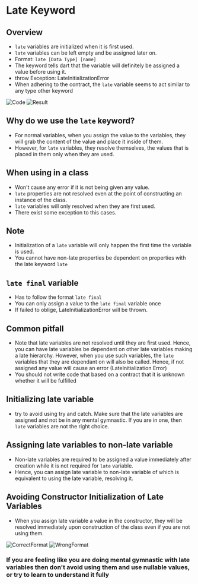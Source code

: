 # Late Keyword

## Overview

- `late` variables are initialized when it is first used.
- `late` variables can be left empty and be assigned later on.
- Format: `late [Data Type] [name]`
- The keyword tells dart that the variable will definitely be assigned a value before using it.
- throw Exception: LateInitializationError
- When adhering to the contract, the `late` variable seems to act  similar to any type other keyword

![Code](![image.png])
![Result](image.png)
## Why do we use the `late` keyword?

- For normal variables, when you assign the value to the variables, they will grab the content of the value and place it inside of them.
- However, for `late` variables, they resolve themselves, the values that is placed in them only when they are used.

## When using in a class

- Won't cause any error if it is not being given any value.
- `late` properties are not resolved even at the point of constructing an instance of the class.
- `late` variables will only resolved when they are first used.
- There exist some exception to this cases.

## Note

- Initialization of a `late` variable will only happen the first time the variable is used.
- You cannot have non-late properties be dependent on properties with the late keyword `late`

## `late final` variable

- Has to follow the format `late final`
- You can only assign a value to the `late final` variable once
- If failed to oblige, LateInitializationError will be thrown.

## Common pitfall

- Note that late variables are not resolved until they are first used. Hence, you can have late variables be dependent on other late variables making a late hierarchy. However, when you use such variables, the `late` variables that they are dependant on will also be called. Hence, if not assigned any value will cause an error (LateInitialization Error)
- You should not write code that based on a contract that it is unknown whether it will be fulfilled

## Initializing late variable

- try to avoid using try and catch. Make sure that the late variables are assigned and not be in any mental gymnastic. If you are in one, then `late` variables are not the right choice.

## Assigning late variables to non-late variable

- Non-late variables are required to be assigned a value immediately after creation while it is not required for `late` variable.
- Hence, you can assign late variable to non-late variable of which is equivalent to using the late variable, resolving it.

## Avoiding Constructor Initialization of Late Variables

- When you assign late variable a value in the constructor, they will be resolved immediately upon construction of the class even if you are not using them.

![CorrectFormat](image.png)
![WrongFormat](image.png)

### If you are feeling like you are doing mental gymnastic with late variables then don't avoid using them and use nullable values, or try to learn to understand it fully
